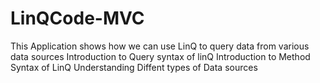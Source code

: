 # LinQCode-MVC
This Application  shows how we can use LinQ to query data from various data sources
Introduction to Query syntax of linQ
Introduction to Method Syntax of LinQ
Understanding Diffent types of Data sources
